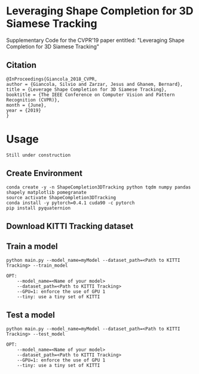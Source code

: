 # Leveraging Shape Completion for 3D Siamese Tracking
Supplementary Code for the CVPR'19 paper entitled: "Leveraging Shape Completion for 3D Siamese Tracking"

## Citation

```
@InProceedings{Giancola_2018_CVPR,
author = {Giancola, Silvio and Zarzar, Jesus and Ghanem, Bernard},
title = {Leverage Shape Completion for 3D Siamese Tracking},
booktitle = {The IEEE Conference on Computer Vision and Pattern Recognition (CVPR)},
month = {June},
year = {2019}
}
```


# Usage

`Still under construction`

## Create Environment

```
conda create -y -n ShapeCompletion3DTracking python tqdm numpy pandas shapely matplotlib pomegranate
source activate ShapeCompletion3DTracking
conda install -y pytorch=0.4.1 cuda90 -c pytorch
pip install pyquaternion 
```

## Download KITTI Tracking dataset


## Train a model

`python main.py --model_name=myModel --dataset_path=<Path to KITTI Tracking> --train_model` 


```
OPT: 
    --model_name=<Name of your model>
    --dataset_path=<Path to KITTI Tracking>
    --GPU=1: enforce the use of GPU 1 
    --tiny: use a tiny set of KITTI
```

## Test a model

`python main.py --model_name=myModel --dataset_path=<Path to KITTI Tracking> --test_model` 


```
OPT: 
    --model_name=<Name of your model>
    --dataset_path=<Path to KITTI Tracking>
    --GPU=1: enforce the use of GPU 1 
    --tiny: use a tiny set of KITTI
```
